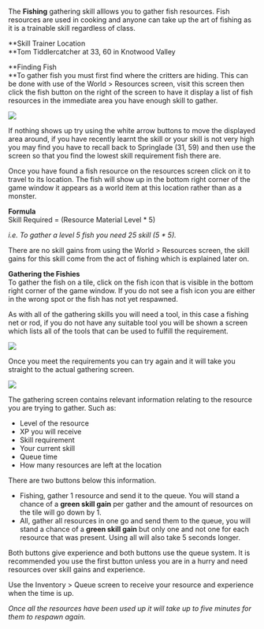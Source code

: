 The **Fishing** gathering skill alllows you to gather fish resources. Fish resources are used in cooking and anyone can take up the art of fishing as it is a trainable skill regardless of class.

**Skill Trainer Location  
**Tom Tiddlercatcher at 33, 60 in Knotwood Valley

**Finding Fish  
**To gather fish you must first find where the critters are hiding. This can be done with use of the World > Resources screen, visit this screen then click the fish button on the right of the screen to have it display a list of fish resources in the immediate area you have enough skill to gather.

[![](https://lohcdn.com/images/t_fishing.jpg)](https://lohcdn.com/images/fishing.jpg)

If nothing shows up try using the white arrow buttons to move the displayed area around, if you have recently learnt the skill or your skill is not very high you may find you have to recall back to Springlade (31, 59) and then use the screen so that you find the lowest skill requirement fish there are.

Once you have found a fish resource on the resources screen click on it to travel to its location. The fish will show up in the bottom right corner of the game window it appears as a world item at this location rather than as a monster.

**Formula**  
Skill Required = (Resource Material Level \* 5)

_i.e. To gather a level 5 fish you need 25 skill (5 \* 5)._

There are no skill gains from using the World > Resources screen, the skill gains for this skill come from the act of fishing which is explained later on.

**Gathering the Fishies**  
To gather the fish on a tile, click on the fish icon that is visible in the bottom right corner of the game window. If you do not see a fish icon you are either in the wrong spot or the fish has not yet respawned.

As with all of the gathering skills you will need a tool, in this case a fishing net or rod, if you do not have any suitable tool you will be shown a screen which lists all of the tools that can be used to fulfill the requirement.

[![](https://lohcdn.com/images/t_fishingt.jpg)](https://lohcdn.com/images/fishingt.jpg)

Once you meet the requirements you can try again and it will take you straight to the actual gathering screen.

[![](https://lohcdn.com/images/t_fishings.jpg)](https://lohcdn.com/images/fishingt.jpg)

The gathering screen contains relevant information relating to the resource you are trying to gather. Such as:

*   Level of the resource
*   XP you will receive
*   Skill requirement
*   Your current skill
*   Queue time
*   How many resources are left at the location

There are two buttons below this information.

*   Fishing, gather 1 resource and send it to the queue. You will stand a chance of a **green skill gain** per gather and the amount of resources on the tile will go down by 1.
*   All, gather all resources in one go and send them to the queue, you will stand a chance of a **green skill gain** but only one and not one for each resource that was present. Using all will also take 5 seconds longer.

Both buttons give experience and both buttons use the queue system. It is recommended you use the first button unless you are in a hurry and need resources over skill gains and experience.

Use the Inventory > Queue screen to receive your resource and experience when the time is up.

_Once all the resources have been used up it will take up to five minutes for them to respawn again._